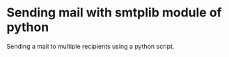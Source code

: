 # Sending mail with smtplib module of python
Sending a mail to multiple recipients using a python script.
